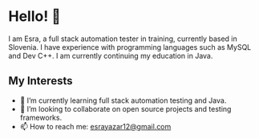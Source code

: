 # Hello! 👋

I am Esra, a full stack automation tester in training, currently based in Slovenia. I have experience with programming languages such as MySQL and Dev C++. I am currently continuing my education in Java.

## My Interests
- 🌱 I’m currently learning full stack automation testing and Java.
- 👯 I’m looking to collaborate on open source projects and testing frameworks.
- 📫 How to reach me: esrayazar12@gmail.com
